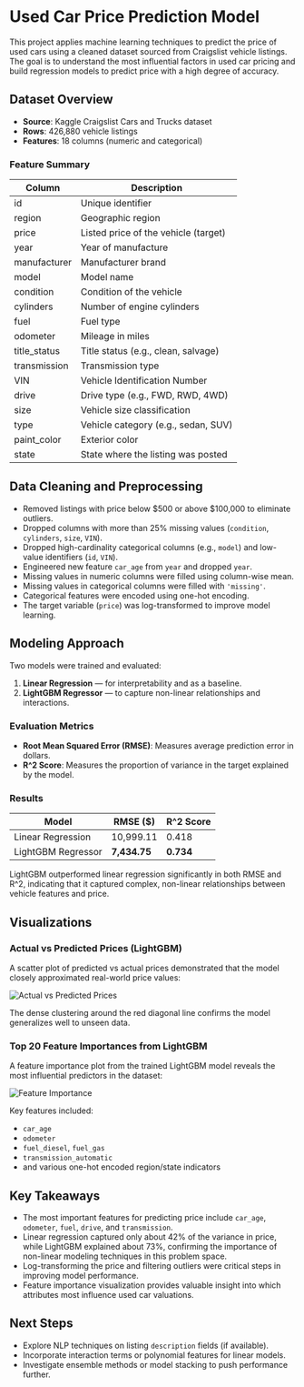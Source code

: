 # Used Car Price Prediction Model

This project applies machine learning techniques to predict the price of used cars using a cleaned dataset sourced from Craigslist vehicle listings. The goal is to understand the most influential factors in used car pricing and build regression models to predict price with a high degree of accuracy.

## Dataset Overview

- **Source**: Kaggle Craigslist Cars and Trucks dataset
- **Rows**: 426,880 vehicle listings
- **Features**: 18 columns (numeric and categorical)

### Feature Summary

| Column          | Description                            |
|-----------------|----------------------------------------|
| id              | Unique identifier                      |
| region          | Geographic region                      |
| price           | Listed price of the vehicle (target)   |
| year            | Year of manufacture                    |
| manufacturer    | Manufacturer brand                     |
| model           | Model name                             |
| condition       | Condition of the vehicle               |
| cylinders       | Number of engine cylinders             |
| fuel            | Fuel type                              |
| odometer        | Mileage in miles                       |
| title_status    | Title status (e.g., clean, salvage)    |
| transmission    | Transmission type                      |
| VIN             | Vehicle Identification Number          |
| drive           | Drive type (e.g., FWD, RWD, 4WD)       |
| size            | Vehicle size classification            |
| type            | Vehicle category (e.g., sedan, SUV)    |
| paint_color     | Exterior color                         |
| state           | State where the listing was posted     |

## Data Cleaning and Preprocessing

- Removed listings with price below $500 or above $100,000 to eliminate outliers.
- Dropped columns with more than 25% missing values (`condition`, `cylinders`, `size`, `VIN`).
- Dropped high-cardinality categorical columns (e.g., `model`) and low-value identifiers (`id`, `VIN`).
- Engineered new feature `car_age` from `year` and dropped `year`.
- Missing values in numeric columns were filled using column-wise mean.
- Missing values in categorical columns were filled with `'missing'`.
- Categorical features were encoded using one-hot encoding.
- The target variable (`price`) was log-transformed to improve model learning.

## Modeling Approach

Two models were trained and evaluated:

1. **Linear Regression** — for interpretability and as a baseline.
2. **LightGBM Regressor** — to capture non-linear relationships and interactions.

### Evaluation Metrics

- **Root Mean Squared Error (RMSE)**: Measures average prediction error in dollars.
- **R^2 Score**: Measures the proportion of variance in the target explained by the model.

### Results

| Model             | RMSE ($)      | R^2 Score |
|-------------------|----------------|-----------|
| Linear Regression | 10,999.11      | 0.418     |
| LightGBM Regressor| **7,434.75**   | **0.734** |

LightGBM outperformed linear regression significantly in both RMSE and R^2, indicating that it captured complex, non-linear relationships between vehicle features and price.

## Visualizations

### Actual vs Predicted Prices (LightGBM)

A scatter plot of predicted vs actual prices demonstrated that the model closely approximated real-world price values:

![Actual vs Predicted Prices](https://github.com/justinye0617/Used-Car-Price-Prediction-Model/blob/main/actualVsPredicted.png)

The dense clustering around the red diagonal line confirms the model generalizes well to unseen data.

### Top 20 Feature Importances from LightGBM

A feature importance plot from the trained LightGBM model reveals the most influential predictors in the dataset:

![Feature Importance](https://github.com/justinye0617/Used-Car-Price-Prediction-Model/blob/main/featureImportance.png)

Key features included:
- `car_age`
- `odometer`
- `fuel_diesel`, `fuel_gas`
- `transmission_automatic`
- and various one-hot encoded region/state indicators

## Key Takeaways

- The most important features for predicting price include `car_age`, `odometer`, `fuel`, `drive`, and `transmission`.
- Linear regression captured only about 42% of the variance in price, while LightGBM explained about 73%, confirming the importance of non-linear modeling techniques in this problem space.
- Log-transforming the price and filtering outliers were critical steps in improving model performance.
- Feature importance visualization provides valuable insight into which attributes most influence used car valuations.

## Next Steps

- Explore NLP techniques on listing `description` fields (if available).
- Incorporate interaction terms or polynomial features for linear models.
- Investigate ensemble methods or model stacking to push performance further.
